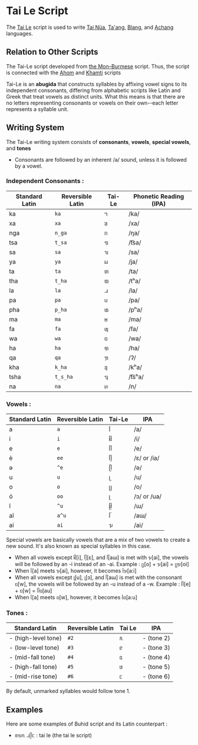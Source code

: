 

# Tai Le Script

The [Tai Le](https://en.wikipedia.org/wiki/Tai_Le_script) script is used to write [ Tai Nüa](https://en.wikipedia.org/wiki/Tai_N%C3%BCa_language "Tai Nüa language"), [Ta'ang](https://en.wikipedia.org/wiki/Palaung_language "Palaung language"), [Blang](https://en.wikipedia.org/wiki/Blang_language "Blang language"), and [Achang](https://en.wikipedia.org/wiki/Achang_language "Achang language") languages.


## Relation to Other Scripts

The Tai-Le script developed from [the Mon–Burmese](https://en.wikipedia.org/wiki/Mon%E2%80%93Burmese_script "Mon–Burmese script") script. Thus, the script is connected with the [Ahom](https://en.wikipedia.org/wiki/Ahom_script "Ahom script") and [Khamti](https://en.wikipedia.org/wiki/Khamti_script "Khamti script") scripts

Tai-Le is an **abugida** that constructs syllables by affixing vowel signs to its independent consonants, differing from alphabetic scripts like Latin and Greek that treat vowels as distinct units. What this means is that there are no letters representing consonants or vowels on their own--each letter represents a syllable unit.


## Writing System
The Tai-Le writing system consists of **consonants**, **vowels**, **special vowels**, and **tones**

* Consonants are followed by an inherent /a/ sound, unless it is followed by a vowel.


### Independent Consonants :

| Standard Latin | Reversible Latin    | Tai-Le | Phonetic Reading (IPA) |
| ------- | ------- | ------- | --- |
| ka  | `ka` |   ᥐ      | /ka/ |
| xa  | `xa`      | ᥑ      | /xa/ |
| nga | `n_ga`     | ᥒ      | /ŋa/|
| tsa | `t_sa`      | ᥓ      | /t͡sa/|
| sa | `sa`      | ᥔ      | /sa/|
| ya | `ya`      | ᥕ      | /ja/|
| ta | `ta`      | ᥖ      | /ta/|
| tha | `t_ha`      | ᥗ      | /tʰa/|
| la | `la`      | ᥘ      | /la/|
| pa | `pa`      | ᥙ      | /pa/|
| pha | `p_ha`      | ᥚ      | /pʰa/|
| ma | `ma`      | ᥛ      | /ma/|
| fa | `fa`      | ᥜ      | /fa/|
| wa | `wa`      | ᥝ      | /wa/|
| ha | `ha`      | ᥞ      | /ha/|
| qa | `qa`      | ᥟ      | /ʔ/|
| kha | `k_ha`      | ᥠ      | /kʰa/|
| tsha | `t_s_ha`      | ᥡ      | /t͡sʰa/|
| na | `na`      | ᥢ      | /n/|


### Vowels :

| Standard Latin | Reversible Latin | Tai-Le | IPA |
| ------- | ------- | ------- | --- |
| a       | `a`       | ᥣ      | /a/ |
| i       | `i`      | ᥤ      | /i/|
| e        | `e`       | ᥥ      | /e/ |
| è        | `ee`       | ᥦ      | /ɛ/ or /ia/ |
| ə        | `^e`       | ᥫ      | /ə/ |
| u        | `u`       | ᥧ      | /u/ |
| o        | `o`       | ᥩ      | /o/ |
| ó        | `oo`       | ᥨ      | /ɔ/ or /ua/ |
| î        | `^u`       | ᥪ      | /ɯ/ |
| aî        | `a^u`       | ᥬ      | /aɯ/ |
| ai        | `ai`       | ᥭ      | /ai/ |

Special vowels are basically vowels that are a mix of two vowels to create a new sound. It's also known as special syllables in this case. 

* When all vowels except ᥤ[i], ᥦ[ɛ], and ᥬ[aɯ] is met with ᥭ[ai], the vowels will be followed by an -i instead of an -ai. Example : ᥩ[o] + ᥭ[ai] = ᥩᥭ[oi]
* When ᥣ[a] meets ᥭ[ai], however, it becomes ᥣᥭ[a:i]
* When all vowels except ᥧ[u], ᥨ[ɔ], and ᥬ[aɯ] is met with the consonant ᥝ[w], the vowels will be followed by an -u instead of a -w. Example : ᥥ[e] + ᥝ[w] = ᥥᥝ[au]
* When ᥣ[a] meets ᥝ[w], however, it becomes ᥣᥝ[a:u]

### Tones :

| Standard Latin | Reversible Latin | Tai Le | IPA  |
| ------- | ------- | ------- | ---- |
| - (high-level tone)      | `#2`      |ᥰ      | - (tone 2) |
| - (low-level tone)      | `#3`       | ᥱ       | - (tone 3)  |
| - (mid-fall tone)      | `#4`       | ᥲ       | - (tone 4)  |
| - (high-fall tone)      | `#5`       | ᥳ       | - (tone 5)  |
| - (mid-rise tone)      | `#6`       | ᥴ       | - (tone 6)  |

By default, unmarked syllables would follow tone 1.


## Examples

Here are some examples of Buhid script and its Latin counterpart :

* ᥖᥭᥰ ᥘᥫᥴ  : tai le (the tai le script)
